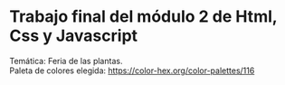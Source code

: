 # Trabajo final del módulo 2 de Html, Css y Javascript
Temática: Feria de las plantas.  
Paleta de colores elegida: https://color-hex.org/color-palettes/116